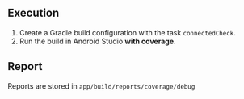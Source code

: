 ## Execution

1. Create a Gradle build configuration with the task `connectedCheck`.
2. Run the build in Android Studio **with coverage**.

## Report

Reports are stored in `app/build/reports/coverage/debug`

